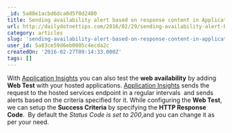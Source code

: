 ```yaml
---
_id: 5a88e1acbd6dca0d5f0d2400
title: Sending availability alert based on response content in Application Insights
url: http://dailydotnettips.com/2016/02/29/sending-availability-alert-based-on-response-content-in-application-insights/
category: articles
slug: 'sending-availability-alert-based-on-response-content-in-application-insights'
user_id: 5a83ce59d6eb0005c4ecda2c
createdOn: '2016-02-27T09:14:33.000Z'
tags: []
---
```


With <a href="http://dailydotnettips.com/tag/application-insights/" target="_blank">Application Insights</a> you can also test the <strong>web availability</strong> by adding  <strong>Web Test</strong> with your hosted applications. <a href="http://dailydotnettips.com/tag/application-insights/" target="_blank">Application Insights</a> sends the request to the hosted services endpoint in a regular intervals  and sends alerts based on the criteria specified for it. While configuring the <strong>Web Test</strong>, we can setup the <strong>Success Criteria</strong> by specifying the <strong>HTTP Response Code</strong>.  By default the <em>Status Code is set to 200</em>,and you can change it as per your need.

